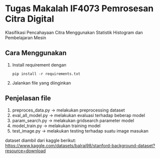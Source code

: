 # Tugas Makalah IF4073 Pemrosesan Citra Digital
Klasifikasi Pencahayaan Citra Menggunakan Statistik Histogram dan Pembelajaran Mesin
## Cara Menggunakan
1. Install requirement dengan
    ```
    pip install -r requirements.txt
    ```
2. Jalankan file yang diinginkan
## Penjelasan file
1. preproces_data.py -> melakukan preprocessing dataset
2. eval_all_model.py -> melakukan evaluasi terhadap beberap model
3. param_search.py -> melakukan gridsearch parameter model
4. model_train.py -> melakukan training model
5. test_image.py -> melakukan testing terhadap suatu image masukan

dataset diambil dari kaggle berikut: https://www.kaggle.com/datasets/balraj98/stanford-background-dataset?resource=download
